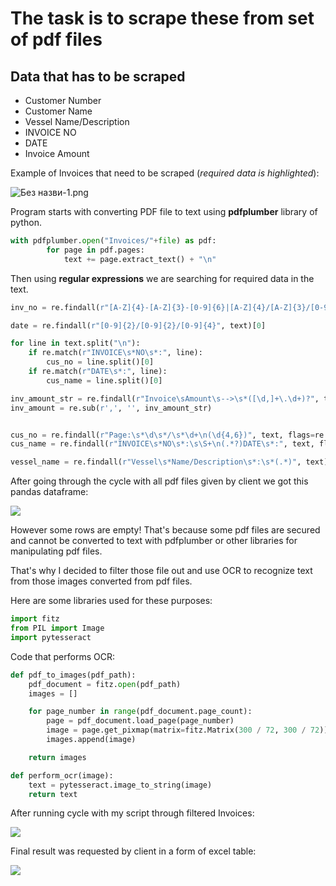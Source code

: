 # The task is to scrape these from set of pdf files

## Data that has to be scraped

- Customer Number
- Customer Name
- Vessel Name/Description
- INVOICE NO
- DATE
- Invoice Amount

Example of Invoices that need to be scraped (*required data is highlighted*): 

![Без назви-1.png](C:\Users\temak\OneDrive\Рабочий%20стол\Без%20назви-1.png)

Program starts with converting PDF file to text using **pdfplumber** library of python.

```python
with pdfplumber.open("Invoices/"+file) as pdf:
        for page in pdf.pages:
            text += page.extract_text() + "\n"
```

Then using **regular expressions** we are searching for required data in the text.

```python
inv_no = re.findall(r"[A-Z]{4}-[A-Z]{3}-[0-9]{6}|[A-Z]{4}/[A-Z]{3}/[0-9]{6}\s*/[0-9]{4}", text)[0]

date = re.findall(r"[0-9]{2}/[0-9]{2}/[0-9]{4}", text)[0]

for line in text.split("\n"):
    if re.match(r"INVOICE\s*NO\s*:", line):
        cus_no = line.split()[0]
    if re.match(r"DATE\s*:", line):
        cus_name = line.split()[0]

inv_amount_str = re.findall(r"Invoice\sAmount\s-->\s*([\d,]+\.\d+)?", text)[0]
inv_amount = re.sub(r',', '', inv_amount_str)


cus_no = re.findall(r"Page:\s*\d\s*/\s*\d+\n(\d{4,6})", text, flags=re.DOTALL)[0]
cus_name = re.findall(r"INVOICE\s*NO\s*:\s\S+\n(.*?)DATE\s*:", text, flags=re.DOTALL)[0]

vessel_name = re.findall(r"Vessel\s*Name/Description\s*:\s*(.*)", text)[0]
```

After going through the cycle with all pdf files given by client we got this pandas dataframe:

![](C:\Users\temak\AppData\Roaming\marktext\images\2023-09-15-10-31-19-image.png)

However some rows are empty! That's because some pdf files are secured and cannot be converted to text with pdfplumber or other libraries for manipulating pdf files. 

That's why I decided to filter those file out and use OCR to recognize text from those images converted from pdf files.

Here are some libraries used for these purposes:

```python
import fitz
from PIL import Image
import pytesseract
```

Code that performs OCR:

```python
def pdf_to_images(pdf_path):
    pdf_document = fitz.open(pdf_path)
    images = []

    for page_number in range(pdf_document.page_count):
        page = pdf_document.load_page(page_number)
        image = page.get_pixmap(matrix=fitz.Matrix(300 / 72, 300 / 72))
        images.append(image)

    return images

def perform_ocr(image):
    text = pytesseract.image_to_string(image)
    return text
```

After running cycle with my script through filtered Invoices:

![](C:\Users\temak\AppData\Roaming\marktext\images\2023-09-15-10-39-43-image.png)

Final result was requested by client in a form of excel table:

![](C:\Users\temak\AppData\Roaming\marktext\images\2023-09-15-10-42-01-image.png)
